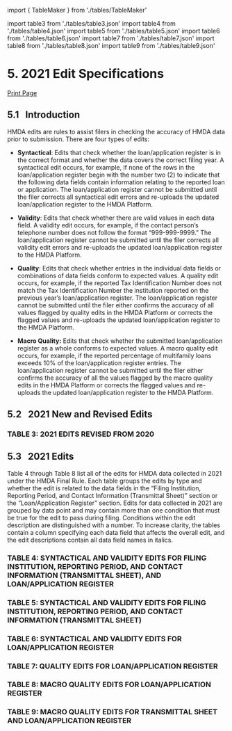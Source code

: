 import { TableMaker } from './tables/TableMaker'

import table3 from './tables/table3.json'
import table4 from './tables/table4.json'
import table5 from './tables/table5.json'
import table6 from './tables/table6.json'
import table7 from './tables/table7.json'
import table8 from './tables/table8.json'
import table9 from './tables/table9.json'

# 5. 2021 Edit Specifications

<a class="printBtn" href="javascript:window.print()" target="_self">
Print Page
</a>

## 5.1 &nbsp; Introduction

HMDA edits are rules to assist filers in checking the accuracy of HMDA data prior to submission. There are four types of edits:

- **Syntactical**: Edits that check whether the loan/application register is in the correct format and whether the data covers the correct filing year. A syntactical edit occurs, for example, if none of the rows in the loan/application register begin with the number two (2) to indicate that the following data fields contain information relating to the reported loan or application. The loan/application register cannot be submitted until the filer corrects all syntactical edit errors and re-uploads the updated loan/application register to the HMDA Platform.

- **Validity**: Edits that check whether there are valid values in each data field. A validity edit occurs, for example, if the contact person’s telephone number does not follow the format “999-999-9999.” The loan/application register cannot be submitted until the filer corrects all validity edit errors and re-uploads the updated loan/application register to the HMDA Platform.

- **Quality**: Edits that check whether entries in the individual data fields or combinations of data fields conform to expected values. A quality edit occurs, for example, if the reported Tax Identification Number does not match the Tax Identification Number the institution reported on the previous year’s loan/application register. The loan/application register cannot be submitted until the filer either confirms the accuracy of all values flagged by quality edits in the HMDA Platform or corrects the flagged values and re-uploads the updated loan/application register to the HMDA Platform.

- **Macro Quality:** Edits that check whether the submitted loan/application register as a whole conforms to expected values. A macro quality edit occurs, for example, if the reported percentage of multifamily loans exceeds 10% of the loan/application register entries. The loan/application register cannot be submitted until the filer either confirms the accuracy of all the values flagged by the macro quality edits in the HMDA Platform or corrects the flagged values and re-uploads the updated loan/application register to the HMDA Platform.

  

## 5.2 &nbsp; 2021 New and Revised Edits


### TABLE 3: 2021 EDITS REVISED FROM 2020

<TableMaker jsonData={table3} tableNumber='3' tableName='Table 3' />

## 5.3 &nbsp; 2021 Edits

Table 4 through Table 8 list all of the edits for HMDA data collected in 2021 under the HMDA Final Rule. Each table groups the edits by type and whether the edit is related to the data fields in the “Filing Institution, Reporting Period, and Contact Information (Transmittal Sheet)” section or the “Loan/Application Register” section. Edits for data collected in 2021 are grouped by data point and may contain more than one condition that must be true for the edit to pass during filing. Conditions within the edit description are distinguished with a number. To increase clarity, the tables contain a column specifying each data field that affects the overall edit, and the edit descriptions contain all data field names in italics.

### TABLE 4: SYNTACTICAL AND VALIDITY EDITS FOR FILING INSTITUTION, REPORTING PERIOD, AND CONTACT INFORMATION (TRANSMITTAL SHEET), AND LOAN/APPLICATION REGISTER

<TableMaker jsonData={table4} tableNumber='4' tableName='Table 4' />

### TABLE 5: SYNTACTICAL AND VALIDITY EDITS FOR FILING INSTITUTION, REPORTING PERIOD, AND CONTACT INFORMATION (TRANSMITTAL SHEET)

<TableMaker jsonData={table5} tableNumber='5' tableName='Table 5' />

### TABLE 6: SYNTACTICAL AND VALIDITY EDITS FOR LOAN/APPLICATION REGISTER

<TableMaker jsonData={table6} tableNumber='6' tableName='Table 6' />

### TABLE 7: QUALITY EDITS FOR LOAN/APPLICATION REGISTER

<TableMaker jsonData={table7} tableNumber='7' tableName='Table 7' />

### TABLE 8: MACRO QUALITY EDITS FOR LOAN/APPLICATION REGISTER

<TableMaker jsonData={table8} tableNumber='8' tableName='Table 8' />

### TABLE 9: MACRO QUALITY EDITS FOR TRANSMITTAL SHEET AND LOAN/APPLICATION REGISTER

<TableMaker jsonData={table9} tableNumber='9' tableName='Table 9' />